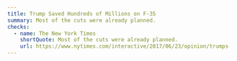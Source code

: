 ```yaml
---
title: Trump Saved Hundreds of Millions on F-35
summary: Most of the cuts were already planned.
checks:
  - name: The New York Times
    shortQuote: Most of the cuts were already planned.
    url: https://www.nytimes.com/interactive/2017/06/23/opinion/trumps-lies.html
---
```

